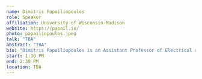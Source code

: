 ```yaml
---
name: Dimitris Papailiopoulos
role: Speaker
affiliation: University of Wisconsin-Madison
website: https://papail.io/
photo: papailiopoulos.jpeg
talk: "TBA"
abstract: "TBA"
bio: "Dimitris Papailiopoulos is an Assistant Professor of Electrical and Computer Engineering at the University of Wisconsin-Madison, a faculty fellow of the Grainger Institute for Engineering, and a faculty affiliate at the Wisconsin Institute for Discovery. His research interests span machine learning, information theory, and distributed systems, with a current focus on efficient large-scale training algorithms and coding-theoretic techniques for robust machine learning. Between 2014 and 2016, Dimitris was a postdoctoral researcher at UC Berkeley and a member of the AMPLab. He earned his Ph.D. in ECE from UT Austin in 2014, under the supervision of Alex Dimakis. In 2007 he received his ECE Diploma and in 2009 his M.Sc. degree from the Technical University of Crete, in Greece. Dimitris is a recipient of the NSF CAREER Award (2019), two Sony Faculty Innovation Awards (2019 and 2020), a joint IEEE ComSoc/ITSoc Best Paper Award (2020), an IEEE Signal Processing Society, Young Author Best Paper Award (2015), the Vilas Associate Award (2021), the Emil Steiger Distinguished Teaching Award (2021), and the Benjamin Smith Reynolds Award for Excellence in Teaching (2019). In 2018, he co-founded MLSys, a new conference that targets research at the intersection of machine learning and systems. In 2018 and 2020 he was program co-chair for MLSys, and in 2019 he co-chaired the 3rd Midwest Machine Learning Symposium."
start: 1:30 PM
end: 2:30 PM
location: TBA
---
```

